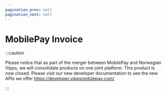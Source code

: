 ```yaml
---
pagination_prev: null
pagination_next: null
---
```


# MobilePay Invoice

:::caution 

Please notice that as part of the merger between MobilePay and Norwegian Vipps, we will consolidate products on one joint platform. 
This product is now closed. Please visit our new developer documentation to see the new APIs we offer https://developer.vippsmobilepay.com/

:::
